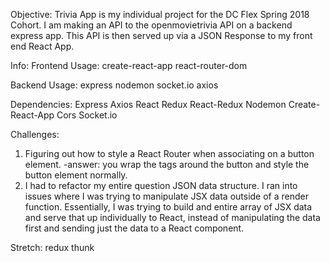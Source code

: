 Objective:
Trivia App is my individual project for the DC Flex Spring 2018 Cohort.
I am making an API to the openmovietrivia API on a backend express app.  This API is then served up via a JSON Response to my front end React App. 

Info:
Frontend Usage:
create-react-app
react-router-dom

Backend Usage:
express
nodemon
socket.io
axios

Dependencies:
Express
Axios
React
Redux
React-Redux
Nodemon
Create-React-App
Cors
Socket.io

Challenges:
1) Figuring out how to style a React Router <Link> when associating on a button element.
-answer: you wrap the <Link></Link> tags around the button and style the button element normally.
2) I had to refactor my entire question JSON data structure.  I ran into issues where I was
trying to manipulate JSX data outside of a render function.  Essentially, I was trying to build
and entire array of JSX data and serve that up individually to React, instead of manipulating
the data first and sending just the data to a React component.


Stretch: redux thunk
